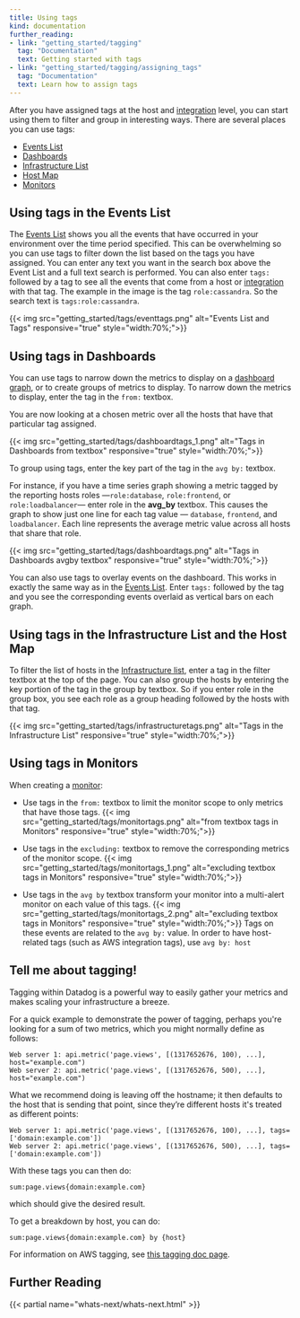 ```yaml
---
title: Using tags
kind: documentation
further_reading:
- link: "getting_started/tagging"
  tag: "Documentation"
  text: Getting started with tags
- link: "getting_started/tagging/assigning_tags"
  tag: "Documentation"
  text: Learn how to assign tags
---
```


After you have assigned tags at the host and [integration][1] level, you can start using them to filter and group in interesting ways. There are several places you can use tags:

- [Events List][2]
- [Dashboards][3]
- [Infrastructure List][4]
- [Host Map][5]
- [Monitors][6]

## Using tags in the Events List

The [Events List][2] shows you all the events that have occurred in your environment over the time period specified. This can be overwhelming so you can use tags to filter down the list based on the tags you have assigned. You can enter any text you want in the search box above the Event List and a full text search is performed. You can also enter `tags:` followed by a tag to see all the events that come from a host or [integration][1] with that tag. The example in the image is the tag `role:cassandra`. So the search text is `tags:role:cassandra`.

{{< img src="getting_started/tags/eventtags.png" alt="Events List and Tags" responsive="true" style="width:70%;">}}

## Using tags in Dashboards

You can use tags to narrow down the metrics to display on a [dashboard graph][7], or to create groups of metrics to display.
To narrow down the metrics to display, enter the tag in the `from:` textbox.

You are now looking at a chosen metric over all the hosts that have that particular tag assigned.

{{< img src="getting_started/tags/dashboardtags_1.png" alt="Tags in Dashboards from textbox" responsive="true" style="width:70%;">}}

To group using tags, enter the key part of the tag in the `avg by:` textbox.

For instance, if you have a time series graph showing a metric tagged by the reporting hosts roles —`role:database`, `role:frontend`, or `role:loadbalancer`— enter role in the **avg_by** textbox.
This causes the graph to show just one line for each tag value — `database`, `frontend`, and `loadbalancer`. Each line represents the average metric value across all hosts that share that role.

{{< img src="getting_started/tags/dashboardtags.png" alt="Tags in Dashboards avgby textbox" responsive="true" style="width:70%;">}}

You can also use tags to overlay events on the dashboard. This works in exactly the same way as in the [Events List][2].
Enter `tags:` followed by the tag and you see the corresponding events overlaid as vertical bars on each graph.

## Using tags in the Infrastructure List and the Host Map

To filter the list of hosts in the [Infrastructure list][4], enter a tag in the filter textbox at the top of the page. You can also group the hosts by entering the key portion of the tag in the group by textbox. So if you enter role in the group box, you see each role as a group heading followed by the hosts with that tag.  

{{< img src="getting_started/tags/infrastructuretags.png" alt="Tags in the Infrastructure List" responsive="true" style="width:70%;">}}

## Using tags in Monitors

When creating a [monitor][8]:

* Use tags in the `from:` textbox to limit the monitor scope to only metrics that have those tags.
{{< img src="getting_started/tags/monitortags.png" alt="from textbox tags in Monitors" responsive="true" style="width:70%;">}}

* Use tags in the `excluding:` textbox to remove the corresponding metrics of the monitor scope.
{{< img src="getting_started/tags/monitortags_1.png" alt="excluding textbox tags in Monitors" responsive="true" style="width:70%;">}}

* Use tags in the `avg by` textbox transform your monitor into a multi-alert monitor on each value of this tags.
{{< img src="getting_started/tags/monitortags_2.png" alt="excluding textbox tags in Monitors" responsive="true" style="width:70%;">}}
Tags on these events are related to the `avg by:` value. In order to have host-related tags (such as AWS integration tags), use `avg by: host`

## Tell me about tagging!

Tagging within Datadog is a powerful way to easily gather your metrics
and makes scaling your infrastructure a breeze.

For a quick example to demonstrate the power of tagging, perhaps you're
looking for a sum of two metrics, which you might normally define as follows:

```
Web server 1: api.metric('page.views', [(1317652676, 100), ...], host="example.com")
Web server 2: api.metric('page.views', [(1317652676, 500), ...], host="example.com")
```

What we recommend doing is leaving off the hostname; it then defaults to the host that is sending that point, since they’re different hosts it's treated as different points:

```
Web server 1: api.metric('page.views', [(1317652676, 100), ...], tags=['domain:example.com'])
Web server 2: api.metric('page.views', [(1317652676, 500), ...], tags=['domain:example.com'])
```

With these tags you can then do:

```
sum:page.views{domain:example.com}
```

which should give the desired result.

To get a breakdown by host, you can do:

```
sum:page.views{domain:example.com} by {host}
```

For information on AWS tagging, see [this tagging doc page][9].

## Further Reading

{{< partial name="whats-next/whats-next.html" >}}

[1]: /integrations
[2]: /graphing/event_stream/
[3]: /graphing/dashboards/
[4]: /graphing/infrastructure/
[5]: /graphing/infrastructure/hostmap
[6]: /monitors/
[7]: /graphing/dashboards
[8]: /monitors/monitor_types/
[9]: /integrations/amazon_web_services/
